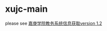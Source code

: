 # xujc-main

please see [嘉庚学院教务系统信息获取version 1.2](https://github.com/x99wang/xujc-main/releases/tag/1.2)
